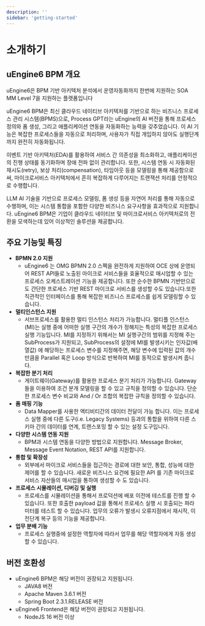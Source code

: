 ```yaml
---
description: ''
sidebar: 'getting-started'
---
```


# 소개하기

## uEngine6 BPM 개요
uEngine6은 BPM 기반 아키텍처 분석에서 운영자동화까지 한번에 지원하는 SOA MM Level 7을 지원하는 플랫폼입니다

uEngine6 BPM은 최신 클라우드 네이티브 아키텍처를 기반으로 하는 비즈니스 프로세스 관리 시스템(BPMS)으로, Process GPT라는 uEngine의 AI 버전을 통해 프로세스 정의와 폼 생성, 그리고 애플리케이션 연동을 자동화하는 능력을 갖추었습니다. 이 AI 기능은 복잡한 프로세스들을 자동으로 처리하며, 사용자가 직접 개입하지 않아도 실행단계까지 완전히 자동화됩니다.

이벤트 기반 아키텍처(EDA)를 활용하여 서비스 간 의존성을 최소화하고, 애플리케이션의 진행 상태를 동기화하며 장애 전파 없이 관리합니다. 또한, 시스템 연동 시 자동화된 재시도(retry), 보상 처리(compensation), 타임아웃 등을 모델링을 통해 제공함으로써, 마이크로서비스 아키텍처에서 흔히 복잡하게 다루어지는 트랜잭션 처리를 안정적으로 수행합니다.

LLM AI 기술을 기반으로 프로세스 모델링, 폼 생성 등을 자연어 처리를 통해 자동으로 수행하며, 이는 시스템 통합을 포함한 다양한 비즈니스 요구사항을 효과적으로 지원합니다. uEngine6 BPM은 기업이 클라우드 네이티브 및 마이크로서비스 아키텍처로의 전환을 모색하는데 있어 이상적인 솔루션을 제공합니다.

## 주요 기능및 특징
- **BPMN 2.0 지원**
  + uEngine6 는 OMG BPMN 2.0 스펙을 완전하게 지원하여 OCE 상에 운영되어 REST API들로 노출된 마이크로 서비스들을 효율적으로 매시업할 수 있는 프로세스 오케스트레이션 기능을 제공합니다. 또한 순수한 BPMN 기반만으로도 간단한 프로세스 기반 REST 마이크로 서비스를 생성할 수도 있습니다.또한 직관적인 인터페이스를 통해 복잡한 비즈니스 프로세스를 쉽게 모델링할 수 있습니다.
- **멀티인스턴스 지원**
  + 서브프로세스를 활용한 멀티 인스턴스 처리가 가능합니다. 멀티플 인스턴스(MI)는 실행 중에 어떠한 실행 구간의 개수가 정해지는 특성의 복잡한 프로세스 실행 기능입니다. MI를 지정하기 위해서는 MI 실행구간의 범위를 지정해 주는 SubProcess가 지원되고, SubProcess의 설정에 MI를 발생시키는 인자값(배열값) 에 해당하는 프로세스 변수를 지정해주면, 해당 변수에 입력된 값의 개수만큼을 Parallel 혹은 Loop 방식으로 반복하여 MI를 동적으로 발생시켜 줍니다.
- **복잡한 분기 처리**
  + 게이트웨이(Gateway)를 활용한 프로세스 분기 처리가 가능합니다. Gateway들을 이용하여 조건 분개 모델링을 할 수 있고 규칙을 정의할 수 있습니다. 단순한 프로세스 변수 비교와 And / Or 조합의 복잡한 규칙을 정의할 수 있습니다.
- **폼 매핑 기능**
  + Data Mapper를 사용한 액티비티간의 데이터 전달이 가능 합니다. 이는 프로세스 실행 중에 다른 도구(i.e. Legacy Systems) 등과의 통합을 위하여 다른 스키마 간의 데이터를 연계, 트랜스포밍 할 수 있는 설정 도구입니다.
- **다양한 시스템 연동 지원**
  + BPM과 시스템 연동을 다양한 방법으로 지원합니다. Message Broker, Message Event Notation, REST API를 지원합니다.
- **통합 및 확장성**
  + 외부에서 마이크로 서비스들을 접근하는 경로에 대한 보안, 통합, 성능에 대한 제어를 할 수 있습니다. 새로운 비즈니스 요건에 필요한 API 를 기존 마이크로 서비스 자산들의 매시업을 통하여 생성할 수 도 있습니다.
- **프로세스 시뮬레이션, 디버깅 및 실행**
  + 프로세스를 시뮬레이션을 통해서 프로덕션에 배포 이전에 테스트를 진행 할 수 있습니다. 또한 호출한 payload 값을 통해서 프로세스 실행 시 호출되는 파라미터를 테스트 할 수 있습니다. 업무의 오류가 발생시 오류지점에서 재시작, 이전단계 복구 등의 기능을 제공합니다.
- **업무 분배 기능**
  + 프로세스 실행중에 설정한 역할자에 따라서 업무를 해당 역할자에게 자동 생성할 수 있습니다.


## 버전 호환성
- uEngine6 BPM은 해당 버전이 권장되고 지원됩니다.
  + JAVA8 버전
  + Apache Maven 3.6.1 버전
  + Spring Boot 2.3.1.RELEASE 버전
- uEngine6 Frontend은 해당 버전이 권장되고 지원됩니다.
  + NodeJS 16 버전 이상




